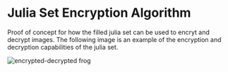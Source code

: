 # Julia Set Encryption Algorithm

Proof of concept for how the filled julia set can be used to encryt and decrypt images. The following image is an example of the encryption and decryption capabilities of the julia set.

![encrypted-decrypted frog](https://github.com/evanwporter/Julia-Encryption-Algorithm/assets/115374841/4dcf51a7-a7b7-479e-b0c5-6398eb84058a)
